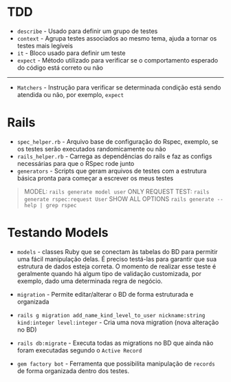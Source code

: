 # TDD

- `describe`  - Usado para definir um grupo de testes
- `context`   - Agrupa testes associados ao mesmo tema, ajuda a tornar os testes mais legíveis
- `it`        - Bloco usado para definir um teste
- `expect`    - Método utilizado para verificar se o comportamento esperado do código está correto ou não
---
- `Matchers` - Instrução para verificar se determinada condição está sendo atendida ou não, por exemplo, `expect`

# Rails

- `spec_helper.rb`  - Arquivo base de configuração do Rspec, exemplo, se os testes serão executados randomicamente ou não
- `rails_helper.rb` - Carrega as dependências do rails e faz as configs necessárias para que o RSpec rode junto
- `generators`      - Scripts que geram arquivos de testes com a estrutura básica pronta para começar a escrever os meus testes
> MODEL:                `rails generate model user`
> ONLY REQUEST TEST:    `rails generate rspec:request User`
> SHOW ALL OPTIONS      `rails generate --help | grep rspec`

# Testando Models

- `models` - classes Ruby que se conectam às tabelas do BD para permitir uma fácil manipulação delas.
É preciso testá-las para garantir que sua estrutura de dados esteja correta. O momento de realizar esse teste é geralmente quando há algum tipo de validação customizada, por exemplo, dado uma determinada regra de negócio.

- `migration` - Permite editar/alterar o BD de forma estruturada e organizada
- `rails g migration add_name_kind_level_to_user nickname:string kind:integer level:integer` - Cria uma nova migration (nova alteração no BD)
- `rails db:migrate` - Executa todas as migrations no BD que ainda não foram executadas segundo o `Active Record`

- `gem factory bot` - Ferramenta que possibilita manipulação de `records` de forma organizada dentro dos testes.